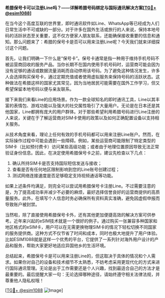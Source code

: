 **希腊保号卡可以注册Line吗？——详解希腊号码绑定与国际通讯解决方案[[TG💪+ @esim1088](https://t.me/s/esim1088)]**

在当今这个高度互联的世界里，即时通讯软件如Line、WhatsApp等已经成为人们日常生活中不可或缺的一部分。对于许多在国外生活或旅行的人来说，保持本地号码的活跃状态至关重要，这不仅方便家人朋友联系，还能确保接收重要的信息和通知。那么问题来了：希腊的保号卡是否可以用来注册Line呢？今天我们就来详细探讨这个问题。

首先，让我们明确一下什么是“保号卡”。保号卡通常是指一种用于维持手机号码不被运营商回收的服务产品。当你长期不在国内使用手机号码时，运营商可能会因为没有足够的通话或数据流量消耗而自动停用该号码。为了避免这种情况发生，许多人会选择购买保号卡，通过定期充值或者使用虚拟服务来保持号码的活跃状态。这种做法在希腊这样的国家尤其常见，因为当地居民可能需要在国外工作学习，但又希望保留本地号码以便与亲友联系。

接下来我们来看Line的应用场景。作为一款全球知名的即时通讯工具，Line以其丰富的表情包、游戏功能以及强大的社交属性吸引了大量用户。无论是在日本还是其他国家，Line都拥有庞大的用户群体。对于那些希望利用希腊号码进行Line注册的人来说，关键在于了解运营商对SIM卡使用的政策以及如何正确配置设备以支持相关服务。

从技术角度来看，理论上任何有效的手机号码都可以用来注册Line账户。然而，在实际操作过程中可能会遇到一些障碍。例如，某些运营商可能限制了特定类型的SIM卡（比如预付费卡）访问某些高级功能；或者由于地理位置原因导致无法正常验证身份信息。因此，在决定使用希腊保号卡之前，建议先检查以下几点：

1. 确认所持SIM卡是否支持国际短信发送与接收；
2. 查看是否有任何地区限制影响到您的Line账号创建过程；
3. 测试网络连接速度是否足够稳定支持视频通话等功能。

如果上述条件均满足，则完全可以尝试用希腊保号卡注册Line。不过需要注意的是，为了提高成功率并减少不必要的麻烦，最好选择信誉良好的运营商提供的高质量服务。此外，在填写个人信息时务必确保所有资料真实准确，避免因虚假申报而导致账户被封禁。

当然啦，除了直接使用希腊保号卡外，还有其他更加便捷高效的解决方案可供参考。近年来兴起的eSIM技术就是一个很好的例子。通过购买一张兼容多种国家和地区格式的eSIM卡，用户可以在无需更换物理SIM卡的情况下轻松切换不同国家的服务提供商。这种方式不仅节省了时间和成本，同时也极大地提升了用户体验。比如ESIM1088就是这样一个优秀的平台，它提供了一系列针对海外用户设计的产品和服务，帮助大家更好地适应异国他乡的生活环境。

总结起来，希腊保号卡是可以用来注册Line的，但这取决于具体的情况和个人需求。如果你对自己的设备和技术细节不太熟悉，不妨考虑采用更现代化的方式来进行国际通讯管理。无论是出于工作需要还是个人兴趣，找到最适合自己的方法才是最重要的。最后提醒大家一句：无论选择哪种途径，请始终遵守相关法律法规，并尊重他人隐私权哦！

[[TG💪+ @esim1088](https://t.me/s/esim1088) ![Image](https://i.postimg.cc/4NQfJmqS/Snipaste-2025-05-13-00-14-12.png)]